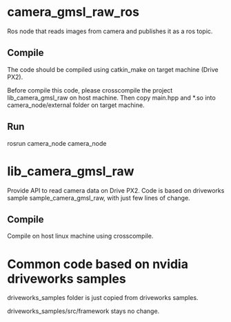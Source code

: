 
# camera_gmsl_raw_ros

Ros node that reads images from camera and publishes it as a ros topic.

## Compile

The code should be compiled using catkin_make on target machine (Drive PX2).

Before compile this code, please crosscompile the project lib_camera_gmsl_raw on host machine. Then copy main.hpp and *.so into camera_node/external folder on target machine.

## Run

rosrun camera_node camera_node

# lib_camera_gmsl_raw

Provide API to read camera data on Drive PX2. Code is based on driveworks sample sample_camera_gmsl_raw, with just few lines of change.

## Compile

Compile on host linux machine using crosscompile.

# Common code based on nvidia driveworks samples

driveworks_samples folder is just copied from driveworks samples.

driveworks_samples/src/framework stays no change. 
